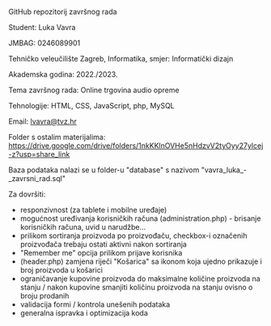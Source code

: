 GitHub repozitorij završnog rada

Student: Luka Vavra

JMBAG: 0246089901

Tehničko veleučilište Zagreb, Informatika, smjer: Informatički dizajn

Akademska godina: 2022./2023.

Tema završnog rada: Online trgovina audio opreme

Tehnologije: HTML, CSS, JavaScript, php, MySQL

Email: lvavra@tvz.hr

Folder s ostalim materijalima: https://drive.google.com/drive/folders/1nkKKlnOVHe5nHdzvV2tyOyy27ylcej-z?usp=share_link

Baza podataka nalazi se u folder-u "database" s nazivom "vavra_luka_-_zavrsni_rad.sql"

Za dovršiti:
- responzivnost (za tablete i mobilne uređaje)
- mogućnost uređivanja korisničkih računa (administration.php) - brisanje korisničkih računa, uvid u narudžbe...
- prilikom sortiranja proizvoda po proizvođaču, checkbox-i označenih proizvođača trebaju ostati aktivni nakon sortiranja
- "Remember me" opcija prilikom prijave korisnika
- (header.php) zamjena riječi "Košarica" sa ikonom koja ujedno prikazuje i broj proizvoda u košarici
- ograničavanje kupovine proizvoda do maksimalne količine proizvoda na stanju / nakon kupovine smanjiti količinu proizvoda na stanju ovisno o broju prodanih
- validacija formi / kontrola unešenih podataka
- generalna ispravka i optimizacija koda
